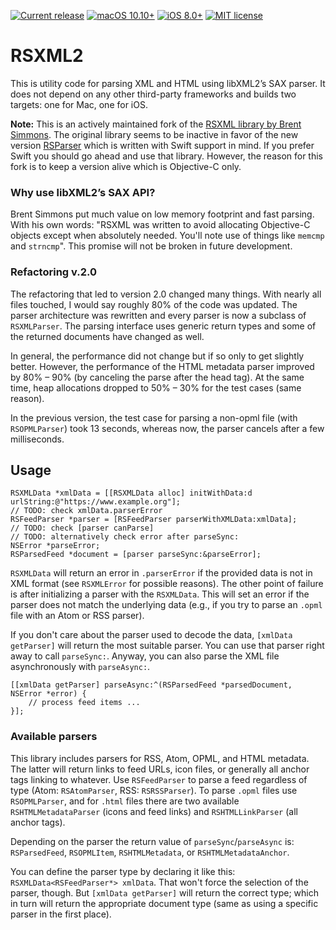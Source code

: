 [![Current release](https://img.shields.io/github/v/release/relikd/RSXML2)][releases]
[![macOS 10.10+](https://img.shields.io/badge/macOS-10.10+-888)][releases]
[![iOS 8.0+](https://img.shields.io/badge/iOS-8.0+-888)][releases]
[![MIT license](https://img.shields.io/badge/license-MIT-7B2)](LICENSE)


# RSXML2

This is utility code for parsing XML and HTML using libXML2’s SAX parser. It does not depend on any other third-party frameworks and builds two targets: one for Mac, one for iOS.

**Note:** This is an actively maintained fork of the [RSXML library by Brent Simmons](https://github.com/brentsimmons/RSXML). The original library seems to be inactive in favor of the new version [RSParser](https://github.com/brentsimmons/RSParser) which is written with Swift support in mind. If you prefer Swift you should go ahead and use that library. However, the reason for this fork is to keep a version alive which is Objective-C only.



### Why use libXML2’s SAX API?

Brent Simmons put much value on low memory footprint and fast parsing. With his own words: "RSXML was written to avoid allocating Objective-C objects except when absolutely needed. You'll note use of things like `memcmp` and `strncmp`". This promise will not be broken in future development.



### Refactoring v.2.0

The refactoring that led to version 2.0 changed many things. With nearly all files touched, I would say roughly 80% of the code was updated. The parser architecture was rewritten and every parser is now a subclass of `RSXMLParser`. The parsing interface uses generic return types and some of the returned documents have changed as well.

In general, the performance did not change but if so only to get slightly better. However, the performance of the HTML metadata parser improved by 80% – 90% (by canceling the parse after the head tag). At the same time, heap allocations dropped to 50% – 30% for the test cases (same reason).

In the previous version, the test case for parsing a non-opml file (with `RSOPMLParser`) took 13 seconds, whereas now, the parser cancels after a few milliseconds.



## Usage

```objc
RSXMLData *xmlData = [[RSXMLData alloc] initWithData:d urlString:@"https://www.example.org"];
// TODO: check xmlData.parserError
RSFeedParser *parser = [RSFeedParser parserWithXMLData:xmlData];
// TODO: check [parser canParse]
// TODO: alternatively check error after parseSync:
NSError *parseError;
RSParsedFeed *document = [parser parseSync:&parseError];
```

`RSXMLData` will return an error in `.parserError` if the provided data is not in XML format (see `RSXMLError` for possible reasons). The other point of failure is after initializing a parser with the `RSXMLData`. This will set an error if the parser does not match the underlying data (e.g., if you try to parse an `.opml` file with an Atom or RSS parser).

If you don't care about the parser used to decode the data, `[xmlData getParser]` will return the most suitable parser. You can use that parser right away to call `parseSync:`. Anyway, you can also parse the XML file asynchronously with `parseAsync:`.

```objc
[[xmlData getParser] parseAsync:^(RSParsedFeed *parsedDocument, NSError *error) {
	// process feed items ...
}];
```



### Available parsers

This library includes parsers for RSS, Atom, OPML, and HTML metadata. The latter will return links to feed URLs, icon files, or generally all anchor tags linking to whatever. Use `RSFeedParser` to parse a feed regardless of type (Atom: `RSAtomParser`, RSS: `RSRSSParser`). To parse `.opml` files use `RSOPMLParser`, and for `.html` files there are two available `RSHTMLMetadataParser` (icons and feed links) and `RSHTMLLinkParser` (all anchor tags).

Depending on the parser the return value of `parseSync`/`parseAsync` is: `RSParsedFeed`, `RSOPMLItem`, `RSHTMLMetadata`, or `RSHTMLMetadataAnchor`.

You can define the parser type by declaring it like this: `RSXMLData<RSFeedParser*> xmlData`. That won't force the selection of the parser, though. But `[xmlData getParser]` will return the correct type; which in turn will return the appropriate document type (same as using a specific parser in the first place).



[releases]: https://github.com/relikd/RSXML2/releases
